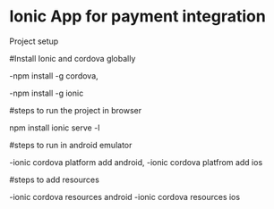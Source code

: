 # Ionic App for payment integration

Project setup

#Install Ionic and cordova globally

-npm install -g cordova,

-npm install -g ionic

#steps to run the project in browser

npm install 
ionic serve -l 

#steps to run in android emulator

-ionic cordova platform add android,
-ionic cordova platfrom add ios

#steps to add resources

-ionic cordova resources android
-ionic cordova resources ios




